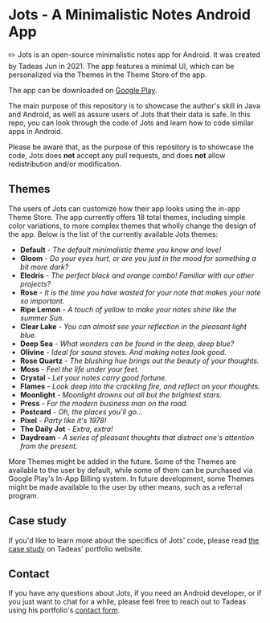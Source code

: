 # Jots - A Minimalistic Notes Android App
✏️ Jots is an open-source minimalistic notes app for Android. It was created by Tadeas Jun in 2021. The app features a minimal UI, which can be personalized via the Themes in the Theme Store of the app.

The app can be downloaded on [Google Play](https://play.google.com/store/apps/details?id=com.eledris.jots).

The main purpose of this repository is to showcase the author's skill in Java and Android, as well as assure users of Jots that their data is safe. In this repo, you can look through the code of Jots and learn how to code similar apps in Android.

Please be aware that, as the purpose of this repository is to showcase the code, Jots does **not** accept any pull requests, and does **not** allow redistribution and/or modification.

## Themes
The users of Jots can customize how their app looks using the in-app Theme Store. The app currently offers 18 total themes, including simple color variations, to more complex themes that wholly change the design of the app. Below is the list of the currently available Jots themes:
+ **Default** - *The default minimalistic theme you know and love!*
+ **Gloom** - *Do your eyes hurt, or are you just in the mood for something a bit more dark?*
+ **Eledris** - *The perfect black and orange combo! Familiar with our other projects?*
+ **Rose** - *It is the time you have wasted for your note that makes your note so important.*
+ **Ripe Lemon** - *A touch of yellow to make your notes shine like the summer Sun.*
+ **Clear Lake** - *You can almost see your reflection in the pleasant light blue.*
+ **Deep Sea** - *What wonders can be found in the deep, deep blue?*
+ **Olivine** - *Ideal for sauna stoves. And making notes look good.*
+ **Rose Quartz** - *The blushing hue brings out the beauty of your thoughts.*
+ **Moss** - *Feel the life under your feet.*
+ **Crystal** - *Let your notes carry good fortune.*
+ **Flames** - *Look deep into the crackling fire, and reflect on your thoughts.*
+ **Moonlight** - *Moonlight drowns out all but the brightest stars.*
+ **Press** - *For the modern business man on the road.*
+ **Postcard** - *Oh, the places you'll go…*
+ **Pixel** - *Party like it's 1978!*
+ **The Daily Jot** - *Extra, extra!*
+ **Daydream** - *A series of pleasant thoughts that distract one's attention from the present.*

More Themes might be added in the future.
Some of the Themes are available to the user by default, while some of them can be purchased via Google Play's In-App Billing system. In future development, some Themes might be made available to the user by other means, such as a referral program.

## Case study
If you'd like to learn more about the specifics of Jots' code, please read [the case study](https://www.tadeasjun.com/) on Tadeas' portfolio website.

## Contact
If you have any questions about Jots, if you need an Android developer, or if you just want to chat for a while, please feel free to reach out to Tadeas using his portfolio's [contact form](https://www.tadeasjun.com/).
